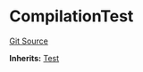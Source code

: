 # CompilationTest
[Git Source](https://github.com/dustinstacy/boncurs/blob/52a092a7ad60aeeee3132e910b32ca470eb8882d/lib/forge-std/test/compilation/CompilationTest.sol)

**Inherits:**
[Test](/lib/forge-std/src/Test.sol/abstract.Test.md)


